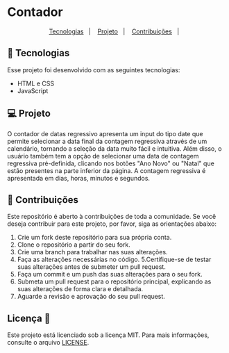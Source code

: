 # Contador

<p align="center">
  <a href="#-tecnologias">Tecnologias</a>&nbsp;&nbsp;&nbsp;|&nbsp;&nbsp;&nbsp;
  <a href="#-projeto">Projeto</a>&nbsp;&nbsp;&nbsp;|&nbsp;&nbsp;&nbsp;
  <a href="#-contribuições">Contribuições</a>&nbsp;&nbsp;&nbsp;|&nbsp;&nbsp;&nbsp;
</p>

## 🚀 Tecnologias

Esse projeto foi desenvolvido com as seguintes tecnologias:

- HTML e CSS
- JavaScript


## 💻 Projeto 
  O contador de datas regressivo apresenta um input do tipo date que permite selecionar a data final da contagem regressiva através de um calendário, tornando a seleção da data muito fácil e intuitiva. Além disso, o usuário também tem a opção de selecionar uma data de contagem regressiva pré-definida, clicando nos botões "Ano Novo" ou "Natal" que estão presentes na parte inferior da página. A contagem regressiva é apresentada em dias, horas, minutos e segundos.
  
   ## 🤝 Contribuições

Este repositório é aberto à contribuições de toda a comunidade. Se você deseja contribuir para este projeto, por favor, siga as orientações abaixo:

1. Crie um fork deste repositório para sua própria conta.
2. Clone o repositório a partir do seu fork.
3. Crie uma branch para trabalhar nas suas alterações.
4. Faça as alterações necessárias no código.
5.Certifique-se de testar suas alterações antes de submeter um pull request.
6. Faça um commit e um push das suas alterações para o seu fork.
7. Submeta um pull request para o repositório principal, explicando as suas alterações de forma clara e detalhada.
8. Aguarde a revisão e aprovação do seu pull request.

## Licença 📝
Este projeto está licenciado sob a licença MIT. Para mais informações, consulte o arquivo [LICENSE](https://github.com/JoaoPedroOM/Timer/blob/master/LICENSE).
